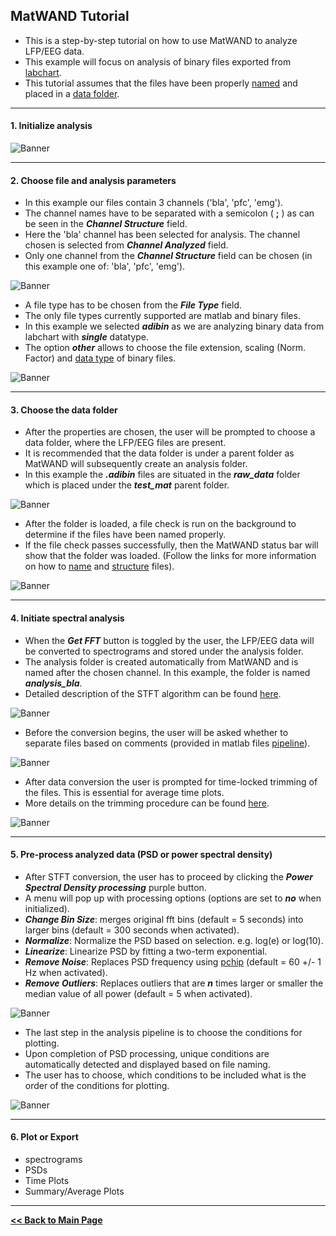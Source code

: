 ## MatWAND Tutorial

- This is a step-by-step tutorial on how to use MatWAND to analyze LFP/EEG data.
- This example will focus on analysis of binary files exported from [labchart](https://www.adinstruments.com/products/labchart).
- This tutorial assumes that the files have been properly [named](/File_Naming.md) and placed in a [data folder](#3-choose-the-data-folder).

---

#### 1. Initialize analysis

![Banner](/Images/tutorial/init.png)

---

#### 2. Choose file and analysis parameters

- In this example our files contain 3 channels ('bla', 'pfc', 'emg'). 
- The channel names have to be separated with a semicolon ( **;** ) as can be seen in the ***Channel Structure*** field. 
- Here the 'bla' channel has been selected for analysis. The channel chosen is selected from ***Channel Analyzed*** field. 
- Only one channel from the ***Channel Structure*** field can be chosen (in this example one of: 'bla', 'pfc', 'emg'). 

![Banner](/Images/tutorial/input_parameters_gui.png)

- A file type has to be chosen from the ***File Type*** field. 
- The only file types currently supported are matlab and binary files. 
- In this example we selected ***adibin*** as we are analyzing binary data from labchart with ***single*** datatype. 
- The option ***other*** allows to choose the file extension, scaling (Norm. Factor) and [data type](/Inputs.md/#2-binary-files) of binary files.

![Banner](/Images/tutorial/file_type.png)

---

#### 3. Choose the data folder 

- After the properties are chosen, the user will be prompted to choose a data folder, where the LFP/EEG files are present. 
- It is recommended that the data folder is under a parent folder as MatWAND will subsequently create an analysis folder. 
- In this example the ***.adibin*** files are situated in the ***raw_data*** folder which is placed under the ***test_mat*** parent folder.

![Banner](/Images/tutorial/load_raw_data.png)

- After the folder is loaded, a file check is run on the background to determine if the files have been named properly. 
- If the file check passes successfully, then the MatWAND status bar will show that the folder was loaded. (Follow the links for more information on how to [name](/File_Naming.md) and [structure](/Inputs.md) files).

![Banner](/Images/tutorial/gui_raw_data_loaded.png)

---

#### 4. Initiate spectral analysis

- When the ***Get FFT*** button is toggled by the user, the LFP/EEG data will be converted to spectrograms and stored under the analysis folder.
- The analysis folder is created automatically from MatWAND and is named after the chosen channel. In this example, the folder is named ***analysis_bla***.
- Detailed description of the STFT algorithm can be found [here](/Stft.md).

![Banner](/Images/tutorial/fft_progress.png)

- Before the conversion begins, the user will be asked whether to separate files based on comments (provided in matlab files [pipeline](/Images/MatWAND_pipeline.pdf)).

![Banner](/Images/tutorial/separate_conditions.png)

- After data conversion the user is prompted for time-locked trimming of the files. This is essential for average time plots. 
- More details on the trimming procedure can be found [here]().

![Banner](/Images/tutorial/time_lock_trim.png)

---

#### 5. Pre-process analyzed data (PSD or power spectral density)

- After STFT conversion, the user has to proceed by clicking the ***Power Spectral Density processing*** purple button.
- A menu will pop up with processing options (options are set to ***no*** when initialized).
- ***Change Bin Size***: merges original fft bins (default = 5 seconds) into larger bins (default = 300 seconds when activated).
- ***Normalize***: Normalize the PSD based on selection. e.g. log(e) or log(10).
- ***Linearize***: Linearize PSD by fitting a two-term exponential.
- ***Remove Noise***: Replaces PSD frequency using [pchip](https://www.mathworks.com/help/matlab/ref/pchip.html) (default = 60 +/- 1 Hz when activated).
- ***Remove Outliers***: Replaces outliers that are ***n*** times larger or smaller the median value of all power (default = 5 when activated).

![Banner](/Images/tutorial/psd_process.png)

- The last step in the analysis pipeline is to choose the conditions for plotting. 
- Upon completion of PSD processing, unique conditions are automatically detected and displayed based on file naming.
- The user has to choose, which conditions to be included what is the order of the conditions for plotting.

![Banner](/Images/tutorial/cond_choice.png)

---

#### 6. Plot or Export

- spectrograms
- PSDs
- Time Plots
- Summary/Average Plots

---

**[<< Back to Main Page](/index.md)**

